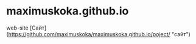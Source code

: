 # maximuskoka.github.io
web-site
[Сайт] (https://github.com/maximuskoka/maximuskoka.github.io/poject/ "сайт")
